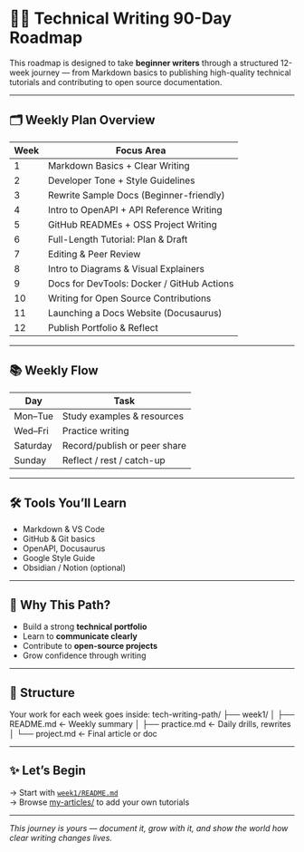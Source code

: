 # ✍🏾 Technical Writing 90-Day Roadmap

This roadmap is designed to take **beginner writers** through a structured 12-week journey — from Markdown basics to publishing high-quality technical tutorials and contributing to open source documentation.

---

## 🗂 Weekly Plan Overview

| Week | Focus Area                               |
|------|-------------------------------------------|
| 1    | Markdown Basics + Clear Writing           |
| 2    | Developer Tone + Style Guidelines         |
| 3    | Rewrite Sample Docs (Beginner-friendly)   |
| 4    | Intro to OpenAPI + API Reference Writing  |
| 5    | GitHub READMEs + OSS Project Writing      |
| 6    | Full-Length Tutorial: Plan & Draft        |
| 7    | Editing & Peer Review                     |
| 8    | Intro to Diagrams & Visual Explainers     |
| 9    | Docs for DevTools: Docker / GitHub Actions|
| 10   | Writing for Open Source Contributions     |
| 11   | Launching a Docs Website (Docusaurus)     |
| 12   | Publish Portfolio & Reflect               |

---

## 📚 Weekly Flow

| Day       | Task                                 |
|-----------|--------------------------------------|
| Mon–Tue   | Study examples & resources           |
| Wed–Fri   | Practice writing                     |
| Saturday  | Record/publish or peer share         |
| Sunday    | Reflect / rest / catch-up            |

---

## 🛠 Tools You’ll Learn

- Markdown & VS Code
- GitHub & Git basics
- OpenAPI, Docusaurus
- Google Style Guide
- Obsidian / Notion (optional)

---

## 🧠 Why This Path?

- Build a strong **technical portfolio**
- Learn to **communicate clearly**
- Contribute to **open-source projects**
- Grow confidence through writing

---

## 📂 Structure

Your work for each week goes inside:
tech-writing-path/
├── week1/
│ ├── README.md ← Weekly summary
│ ├── practice.md ← Daily drills, rewrites
│ └── project.md ← Final article or doc


---

## ✨ Let’s Begin

→ Start with [`week1/README.md`](./week1/README.md)  
→ Browse [my-articles/](./my-articles/) to add your own tutorials  

---

_This journey is yours — document it, grow with it, and show the world how clear writing changes lives._
